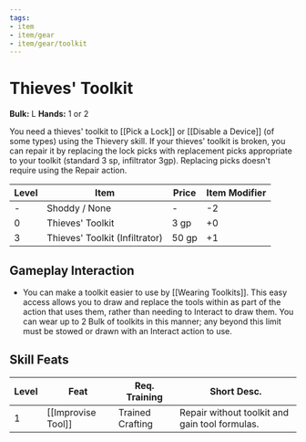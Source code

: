 ```yaml
---
tags:
- item
- item/gear
- item/gear/toolkit
---
```

# Thieves' Toolkit

**Bulk:** L
**Hands:** 1 or 2

You need a thieves' toolkit to [[Pick a Lock]] or [[Disable a Device]] (of some types) using the Thievery skill. If your thieves' toolkit is broken, you can repair it by replacing the lock picks with replacement picks appropriate to your toolkit (standard 3 sp,  infiltrator 3gp). Replacing picks doesn't require using the Repair action.

| **Level** | **Item**                       | **Price** | **Item Modifier** |
| --------- | ------------------------------ | --------- | ----------------- |
| -         | Shoddy / None                  | -         | -2                |
| 0         | Thieves' Toolkit               | 3 gp      | +0                |
| 3         | Thieves' Toolkit (Infiltrator) | 50 gp     | +1                |

## Gameplay Interaction

- You can make a toolkit easier to use by [[Wearing Toolkits]]. This easy access allows you to draw and replace the tools within as part of the action that uses them, rather than needing to Interact to draw them. You can wear up to 2 Bulk of toolkits in this manner; any beyond this limit must be stowed or drawn with an Interact action to use.

## Skill Feats

| Level | Feat               | Req. Training    | Short Desc.                                    |
| ----- | ------------------ | ---------------- | ---------------------------------------------- |
| 1     | [[Improvise Tool]] | Trained Crafting | Repair without toolkit and gain tool formulas. |
